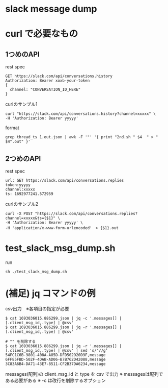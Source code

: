 # slack message dump

# curl で必要なもの

## 1つめのAPI

rest spec
```
GET https://slack.com/api/conversations.history
Authorization: Bearer xoxb-your-token
{
  channel: "CONVERSATION_ID_HERE"
}
```

curlのサンプル1
```
curl "https://slack.com/api/conversations.history?channel=xxxxx" \
-H 'Authorization: Bearer yyyyy' 
```

format
```
grep thread_ts 1.out.json | awk -F '"' '{ print "2nd.sh " $4  " > " $4".out" }'
```

## 2つめのAPI
rest spec
```
url: GET https://slack.com/api/conversations.replies
token:yyyyy
channel:xxxxx
ts: 1692977241.572959
```

curlのサンプル2
```
curl -X POST "https://slack.com/api/conversations.replies?channel=xxxxx&ts={$1}" \
-H 'Authorization: Bearer yyyyy' \
-H 'application/x-www-form-urlencoded'　> {$1}.out
```


# test_slack_msg_dump.sh
run
```
sh ./test_slack_msg_dump.sh

```

# (補足) jq コマンドの例

csv出力　※各項目の指定が必要
```
$ cat 1693036015.886299.json | jq -c '.messages[] | [.client_msg_id,.type] | @csv'
$ cat 1693036015.886299.json | jq -r '.messages[] | [.client_msg_id,.type] | @csv'

# "" を削除する
$ cat 1693036015.886299.json | jq -r '.messages[] | [.client_msg_id,.type] | @csv' | sed 's/"//g'
54FC1C6B-9801-408A-A85D-DFD502920D9F,message
6FF85FBD-502F-4DAB-AD06-B7B762D42088,message
3C83A6B4-DA71-43E7-8511-CF2B37DA6234,message
```

messages(配列)の client_msg_id と type を csv で出力
※ messagesは配列である必要がある
※ -c は改行を削除するオプション
